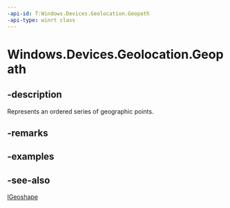 ```yaml
---
-api-id: T:Windows.Devices.Geolocation.Geopath
-api-type: winrt class
---
```


<!-- Class syntax.
public class Geopath : Windows.Devices.Geolocation.IGeopath, Windows.Devices.Geolocation.IGeoshape
-->

# Windows.Devices.Geolocation.Geopath

## -description
Represents an ordered series of geographic points.

## -remarks

## -examples

## -see-also
[IGeoshape](igeoshape.md)